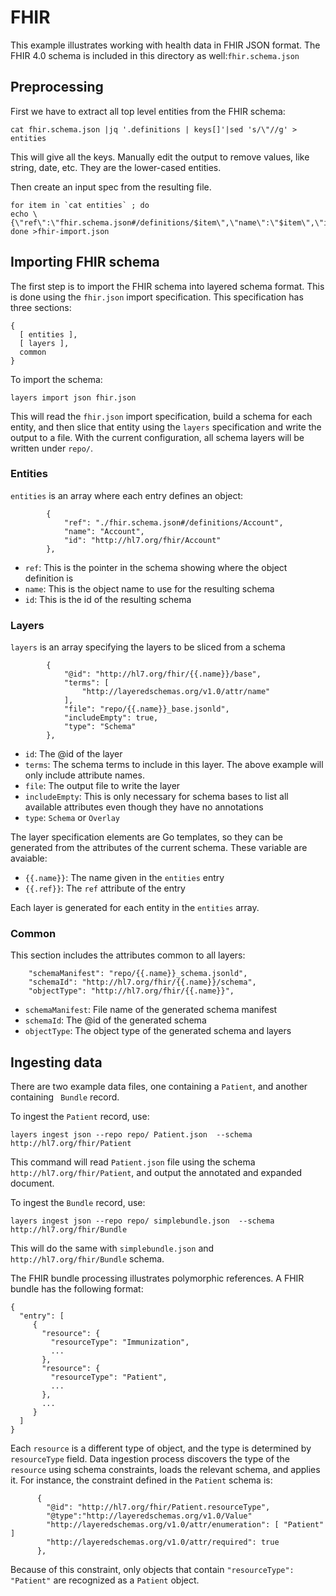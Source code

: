 # FHIR

This example illustrates working with health data in FHIR JSON format.
The FHIR 4.0 schema is included in this directory as
well:`fhir.schema.json`

## Preprocessing

First we have to extract all top level entities from the FHIR schema:

```
cat fhir.schema.json |jq '.definitions | keys[]'|sed 's/\"//g' > entities
```

This will give all the keys. Manually edit the output to remove
values, like string, date, etc. They are the lower-cased entities.

Then create an input spec from the resulting file.

```
for item in `cat entities` ; do
echo \{\"ref\":\"fhir.schema.json#/definitions/$item\",\"name\":\"$item\",\"id\":\"http://hl7.org/fhir/$item\"\},
done >fhir-import.json

```

## Importing FHIR schema

The first step is to import the FHIR schema into layered schema
format. This is done using the `fhir.json` import specification. This
specification has three sections:

```
{
  [ entities ],
  [ layers ],
  common
}
```

To import the schema:
```
layers import json fhir.json
```

This will read the `fhir.json` import specification, build a schema
for each entity, and then slice that entity using the `layers`
specification and write the output to a file. With the current
configuration, all schema layers will be written under `repo/`.

### Entities 

`entities` is an array where each entry defines an object:
```
        {
            "ref": "./fhir.schema.json#/definitions/Account",
            "name": "Account",
            "id": "http://hl7.org/fhir/Account"
        },
```

  * `ref`: This is the pointer in the schema showing where the object definition is
  * `name`: This is the object name to use for the resulting schema
  * `id`: This is the id of the resulting schema
  
### Layers

`layers` is an array specifying the layers to be sliced from a schema

```
        {
            "@id": "http://hl7.org/fhir/{{.name}}/base",
            "terms": [
                "http://layeredschemas.org/v1.0/attr/name"
            ],
            "file": "repo/{{.name}}_base.jsonld",
            "includeEmpty": true,
            "type": "Schema"
        },
```

  * `id`: The @id of the layer
  * `terms`: The schema terms to include in this layer. The above
    example will only include attribute names.
  * `file`: The output file to write the layer
  * `includeEmpty`: This is only necessary for schema bases to list
    all available attributes even though they have no annotations
  * `type`: `Schema` or `Overlay`
  
The layer specification elements are Go templates, so they can be
generated from the attributes of the current schema. These variable
are avaiable:

  * `{{.name}}`: The name given in the `entities` entry
  * `{{.ref}}`: The `ref` attribute of the entry

Each layer is generated for each entity in the `entities` array.

### Common

This section includes the attributes common to all layers:

```
    "schemaManifest": "repo/{{.name}}_schema.jsonld",
    "schemaId": "http://hl7.org/fhir/{{.name}}/schema",
    "objectType": "http://hl7.org/fhir/{{.name}}",
```

  * `schemaManifest`: File name of the generated schema manifest
  * `schemaId`: The @id of the generated schema
  * `objectType`: The object type of the generated schema and layers


## Ingesting data

There are two example data files, one containing a `Patient`, and
another containing ` Bundle` record.

To ingest the `Patient` record, use:

```
layers ingest json --repo repo/ Patient.json  --schema http://hl7.org/fhir/Patient
```

This command will read `Patient.json` file using the schema
`http://hl7.org/fhir/Patient`, and output the annotated and expanded
document.

To ingest the `Bundle` record, use:

```
layers ingest json --repo repo/ simplebundle.json  --schema http://hl7.org/fhir/Bundle
```

This will do the same with `simplebundle.json` and
`http://hl7.org/fhir/Bundle` schema.

The FHIR bundle processing illustrates polymorphic references. A FHIR bundle has the following format:

```
{
  "entry": [
     {
       "resource": {
         "resourceType": "Immunization",
         ...
       },
       "resource": {
         "resourceType": "Patient",
         ...
       },
       ...
     }
  ]
}
```

Each `resource` is a different type of object, and the type is
determined by `resourceType` field. Data ingestion process discovers
the type of the `resource` using schema constraints, loads the
relevant schema, and applies it. For instance, the constraint defined
in the `Patient` schema is:

```
      {
        "@id": "http://hl7.org/fhir/Patient.resourceType",
        "@type":"http://layeredschemas.org/v1.0/Value"
        "http://layeredschemas.org/v1.0/attr/enumeration": [ "Patient" ]
        "http://layeredschemas.org/v1.0/attr/required": true
      }, 
```

Because of this constraint, only objects that contain `"resourceType":
"Patient"` are recognized as a `Patient` object.
